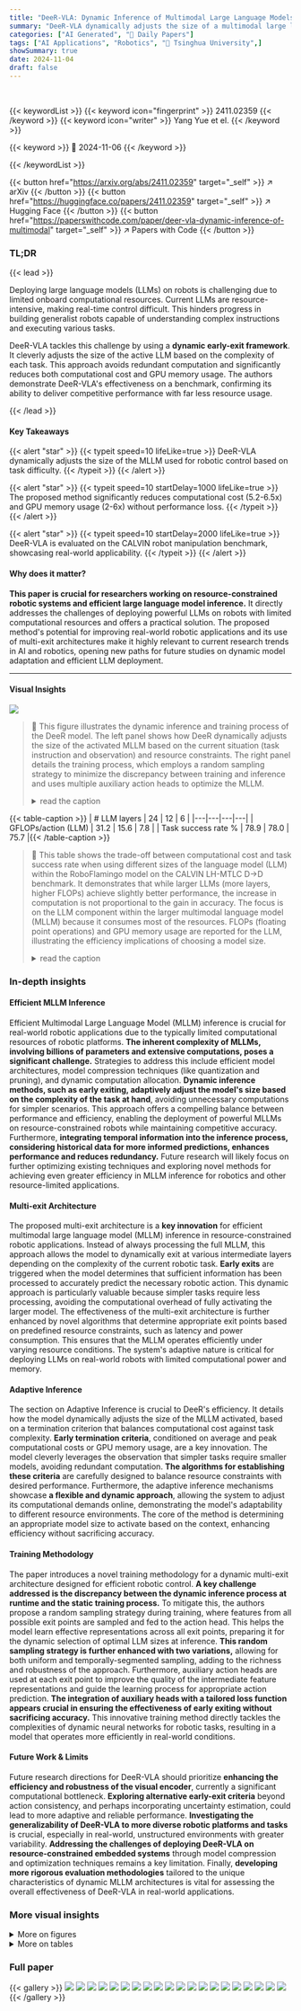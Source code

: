 ```yaml
---
title: "DeeR-VLA: Dynamic Inference of Multimodal Large Language Models for Efficient Robot Execution"
summary: "DeeR-VLA dynamically adjusts the size of a multimodal large language model based on task difficulty, significantly reducing computational cost and memory usage in robotic control without compromising ..."
categories: ["AI Generated", "🤗 Daily Papers"]
tags: ["AI Applications", "Robotics", "🏢 Tsinghua University",]
showSummary: true
date: 2024-11-04
draft: false
---
```


<br>

{{< keywordList >}}
{{< keyword icon="fingerprint" >}} 2411.02359 {{< /keyword >}}
{{< keyword icon="writer" >}} Yang Yue et el. {{< /keyword >}}
 
{{< keyword >}} 🤗 2024-11-06 {{< /keyword >}}
 
{{< /keywordList >}}

{{< button href="https://arxiv.org/abs/2411.02359" target="_self" >}}
↗ arXiv
{{< /button >}}
{{< button href="https://huggingface.co/papers/2411.02359" target="_self" >}}
↗ Hugging Face
{{< /button >}}
{{< button href="https://paperswithcode.com/paper/deer-vla-dynamic-inference-of-multimodal" target="_self" >}}
↗ Papers with Code
{{< /button >}}


### TL;DR


{{< lead >}}

Deploying large language models (LLMs) on robots is challenging due to limited onboard computational resources. Current LLMs are resource-intensive, making real-time control difficult.  This hinders progress in building generalist robots capable of understanding complex instructions and executing various tasks. 

DeeR-VLA tackles this challenge by using a **dynamic early-exit framework**.  It cleverly adjusts the size of the active LLM based on the complexity of each task. This approach avoids redundant computation and significantly reduces both computational cost and GPU memory usage.  The authors demonstrate DeeR-VLA's effectiveness on a benchmark, confirming its ability to deliver competitive performance with far less resource usage.

{{< /lead >}}


#### Key Takeaways

{{< alert "star" >}}
{{< typeit speed=10 lifeLike=true >}} DeeR-VLA dynamically adjusts the size of the MLLM used for robotic control based on task difficulty. {{< /typeit >}}
{{< /alert >}}

{{< alert "star" >}}
{{< typeit speed=10 startDelay=1000 lifeLike=true >}} The proposed method significantly reduces computational cost (5.2-6.5x) and GPU memory usage (2-6x) without performance loss. {{< /typeit >}}
{{< /alert >}}

{{< alert "star" >}}
{{< typeit speed=10 startDelay=2000 lifeLike=true >}} DeeR-VLA is evaluated on the CALVIN robot manipulation benchmark, showcasing real-world applicability. {{< /typeit >}}
{{< /alert >}}

#### Why does it matter?
**This paper is crucial for researchers working on resource-constrained robotic systems and efficient large language model inference.**  It directly addresses the challenges of deploying powerful LLMs on robots with limited computational resources and offers a practical solution.  The proposed method's potential for improving real-world robotic applications and its use of multi-exit architectures make it highly relevant to current research trends in AI and robotics, opening new paths for future studies on dynamic model adaptation and efficient LLM deployment.

------
#### Visual Insights



![](https://arxiv.org/html/2411.02359/x1.png)

> 🔼 This figure illustrates the dynamic inference and training process of the DeeR model. The left panel shows how DeeR dynamically adjusts the size of the activated MLLM based on the current situation (task instruction and observation) and resource constraints.  The right panel details the training process, which employs a random sampling strategy to minimize the discrepancy between training and inference and uses multiple auxiliary action heads to optimize the MLLM.
> <details>
> <summary>read the caption</summary>
> Figure 1:  Left: Dynamic inference of DeeR. For inference, we adaptively activate an appropriate size of MLLM based on an exit criterion c𝑐citalic_c, which accounts for the current situation (including task instruction l𝑙litalic_l and observation otsubscript𝑜𝑡o_{t}italic_o start_POSTSUBSCRIPT italic_t end_POSTSUBSCRIPT) and predefined computational and GPU memory budgets. The language instruction and gripper camera image, not shown in this figure, are also inputs to the MLLM. An action is then obtained using the intermediate feature x~tc⁢(t)subscriptsuperscript~𝑥𝑐𝑡𝑡\tilde{x}^{c(t)}_{t}over~ start_ARG italic_x end_ARG start_POSTSUPERSCRIPT italic_c ( italic_t ) end_POSTSUPERSCRIPT start_POSTSUBSCRIPT italic_t end_POSTSUBSCRIPT and historical information. Right: Training of DeeR.We randomly sample features from all exits during training. This strategy helps minimize the discrepancy between training and dynamic inference. Moreover, we employ several auxiliary action heads (AuxH) to better optimize the MLLM.
> </details>





{{< table-caption >}}
| # LLM layers | 24 | 12 | 6 |
|---|---|---|---| 
| GFLOPs/action (LLM) | 31.2 | 15.6 | 7.8 |
| Task success rate % | 78.9 | 78.0 | 75.7 |{{< /table-caption >}}

> 🔼 This table shows the trade-off between computational cost and task success rate when using different sizes of the language model (LLM) within the RoboFlamingo model on the CALVIN LH-MTLC D→D benchmark.  It demonstrates that while larger LLMs (more layers, higher FLOPs) achieve slightly better performance, the increase in computation is not proportional to the gain in accuracy. The focus is on the LLM component within the larger multimodal language model (MLLM) because it consumes most of the resources. FLOPs (floating point operations) and GPU memory usage are reported for the LLM, illustrating the efficiency implications of choosing a model size.
> <details>
> <summary>read the caption</summary>
> Table 1: Computation cost v.s. task successful rate222Average successful rate over all subtasks in the long-horizon chains.(RoboFlamingo++) on CALVIN LH-MTLC chanllenge D→→\rightarrow→D. Notably, we mainly focus on the core component, LLM, of the MLLM, which comprises the majority of parameters. We vary the size of the LLM to examine its impact. For a focused comparison, we report the FLOPs (and GPU memory usage) of the LLM in our paper, unless otherwise specified.
> </details>





### In-depth insights


#### Efficient MLLM Inference
Efficient Multimodal Large Language Model (MLLM) inference is crucial for real-world robotic applications due to the typically limited computational resources of robotic platforms.  **The inherent complexity of MLLMs, involving billions of parameters and extensive computations, poses a significant challenge.**  Strategies to address this include efficient model architectures, model compression techniques (like quantization and pruning), and dynamic computation allocation.  **Dynamic inference methods, such as early exiting, adaptively adjust the model's size based on the complexity of the task at hand**, avoiding unnecessary computations for simpler scenarios.  This approach offers a compelling balance between performance and efficiency, enabling the deployment of powerful MLLMs on resource-constrained robots while maintaining competitive accuracy.  Furthermore, **integrating temporal information into the inference process, considering historical data for more informed predictions, enhances performance and reduces redundancy.**  Future research will likely focus on further optimizing existing techniques and exploring novel methods for achieving even greater efficiency in MLLM inference for robotics and other resource-limited applications.

#### Multi-exit Architecture
The proposed multi-exit architecture is a **key innovation** for efficient multimodal large language model (MLLM) inference in resource-constrained robotic applications.  Instead of always processing the full MLLM, this approach allows the model to dynamically exit at various intermediate layers depending on the complexity of the current robotic task.  **Early exits** are triggered when the model determines that sufficient information has been processed to accurately predict the necessary robotic action. This dynamic approach is particularly valuable because simpler tasks require less processing, avoiding the computational overhead of fully activating the larger model. The effectiveness of the multi-exit architecture is further enhanced by novel algorithms that determine appropriate exit points based on predefined resource constraints, such as latency and power consumption.  This ensures that the MLLM operates efficiently under varying resource conditions. The system's adaptive nature is critical for deploying LLMs on real-world robots with limited computational power and memory.

#### Adaptive Inference
The section on Adaptive Inference is crucial to DeeR's efficiency. It details how the model dynamically adjusts the size of the MLLM activated, based on a termination criterion that balances computational cost against task complexity.  **Early termination criteria**, conditioned on average and peak computational costs or GPU memory usage, are a key innovation.  The model cleverly leverages the observation that simpler tasks require smaller models, avoiding redundant computation.  **The algorithms for establishing these criteria** are carefully designed to balance resource constraints with desired performance.  Furthermore, the adaptive inference mechanisms showcase **a flexible and dynamic approach**, allowing the system to adjust its computational demands online, demonstrating the model's adaptability to different resource environments. The core of the method is determining an appropriate model size to activate based on the context, enhancing efficiency without sacrificing accuracy.

#### Training Methodology
The paper introduces a novel training methodology for a dynamic multi-exit architecture designed for efficient robotic control.  **A key challenge addressed is the discrepancy between the dynamic inference process at runtime and the static training process.**  To mitigate this, the authors propose a random sampling strategy during training, where features from all possible exit points are sampled and fed to the action head. This helps the model learn effective representations across all exit points, preparing it for the dynamic selection of optimal LLM sizes at inference.  **This random sampling strategy is further enhanced with two variations,** allowing for both uniform and temporally-segmented sampling, adding to the richness and robustness of the approach.  Furthermore, auxiliary action heads are used at each exit point to improve the quality of the intermediate feature representations and guide the learning process for appropriate action prediction.  **The integration of auxiliary heads with a tailored loss function appears crucial in ensuring the effectiveness of early exiting without sacrificing accuracy.**  This innovative training method directly tackles the complexities of dynamic neural networks for robotic tasks, resulting in a model that operates more efficiently in real-world conditions.

#### Future Work & Limits
Future research directions for DeeR-VLA should prioritize **enhancing the efficiency and robustness of the visual encoder**, currently a significant computational bottleneck.  **Exploring alternative early-exit criteria** beyond action consistency, and perhaps incorporating uncertainty estimation, could lead to more adaptive and reliable performance.  **Investigating the generalizability of DeeR-VLA to more diverse robotic platforms and tasks** is crucial, especially in real-world, unstructured environments with greater variability. **Addressing the challenges of deploying DeeR-VLA on resource-constrained embedded systems** through model compression and optimization techniques remains a key limitation. Finally, **developing more rigorous evaluation methodologies** tailored to the unique characteristics of dynamic MLLM architectures is vital for assessing the overall effectiveness of DeeR-VLA in real-world applications.


### More visual insights

<details>
<summary>More on figures
</summary>


![](https://arxiv.org/html/2411.02359/x2.png)

> 🔼 This figure illustrates the multi-exit architecture of the Multimodal Large Language Model (MLLM) used in DeeR for robot control.  It shows how the model is designed with multiple intermediate exits, allowing the model to terminate processing once a proper size of the model has been activated for a specific situation, thus avoiding further redundant computation. The diagram details the components including a vision encoder (processing visual observations), a language input module, multiple layers of the MLLM with intermediate outputs at multiple exits, and an action prediction head that takes the output from an appropriate exit point to generate robotic actions.
> <details>
> <summary>read the caption</summary>
> Figure 2: Multi-exit MLLM architecture for robot.
> </details>



![](https://arxiv.org/html/2411.02359/x5.png)

> 🔼 Figure 3 presents the results of experiments using the OpenFlamingo 3B model. The upper part shows a comparison of the average successful task completion length against the average LLM GFLOPs (floating point operations per second) consumed. The lower part shows the peak GFLOPs and GPU memory usage during inference.  Two versions of the DeeR model (DeeR-S and DeeR-B) are compared, which differ in their resource constraints; however, they both use the same underlying model architecture.  For fair comparison, DeeR retains the architecture and hyperparameters of RoboFlamingo++, except for the dynamic early-exit mechanism.
> <details>
> <summary>read the caption</summary>
> Figure 3:  Results atop OpenFlamingo 3B. Upper: Avg. successful len v.s. avg. LLM GFLOPs. Bottom: Peak GLOPs and GPU memory for LLM. Different colors indicate different peak FLOPs and GPU memory budgets, denoted as DeeR-S and DeeR-B (they share a fixed model). DeeR preserve all the architecture and hyperparameters from RoboFlamingo++ for fair comparisons, except for our dynamic early-exit paradigm.
> </details>



![](https://arxiv.org/html/2411.02359/x6.png)

> 🔼 Figure 4 presents a comparison of the performance and resource usage of DeeR and RoboFlamingo++ using the OpenFlamingo 9B model.  The left panel shows that DeeR achieves a similar average task success length as RoboFlamingo++ while using significantly fewer average LLM GFLOPs. The right panel highlights the memory efficiency of DeeR.  Both DeeR-S and DeeR-B configurations operate with a maximum of 12 GB of GPU memory for the activated LLM, a substantial reduction compared to the 32 GB required by RoboFlamingo++ 9B.
> <details>
> <summary>read the caption</summary>
> Figure 4:  Results on the top of OpenFlamingo 9B. Left: Avg. successful len v.s. average LLM GFLOPs. Right: Maxinum GLOPs and GPU memory budget for DeeR-S and DeeR-B. The activated LLM in DeeR-S and DeeR-B consumes 12GB memory, whereas RoboFlamingo 9B requires 32GB.
> </details>



![](https://arxiv.org/html/2411.02359/x7.png)

> 🔼 This figure visualizes the dynamic inference process of DeeR across various tasks in the CALVIN environment. Each row represents a distinct task, showing a sequence of images from the robot's camera. The numbers overlaid on the images indicate the termination exit index chosen by DeeR, signifying the model size dynamically selected based on task complexity. A lower exit index signifies a simpler situation requiring a smaller model, while a higher index denotes a more challenging situation demanding a larger model. This illustrates DeeR's adaptive inference capability, adapting computational resources according to the situation's complexity.
> <details>
> <summary>read the caption</summary>
> Figure 5: Visualization of DeeR rollouts in the CALVIN environment. Please zoom in to view details. The numbers indicate the termination exit index. Situations with a lower exit index are recognized as ‘easier’ ones.
> </details>



</details>




<details>
<summary>More on tables
</summary>


{{< table-caption >}}
| Method | Input | Data | Foundation model | D→D | ABCD→D | ABC→D |
|---|---|---|---|---|---|---|
| GR-1 [69] (ICLR’24) | RGB+<br>Proprio | LANG | Video-pretrained<br>Transformer | - | 4.21 | 3.06 |
| HULC [13] (RA-L’22) | RGB | ALL | ✗ | 2.64 | 3.06 | 0.67 |
| RT-1 [15] (RSS’23) | RGB | LANG | ✗ | - | 2.45 | 0.9 |
| SPIL [70] (ICML’24) | RGB | ALL | ✗ | 2.67 | - | 1.71 |
| SuSIE [71] (ICLR’24) | RGB | ALL | InstructPix2Pix [72] | - | - | 2.69 |
| RoboFlamingo (ICLR’24) | RGB | LANG | OpenFlamingo 3B | 2.46 (31.2) | 4.08 (31.2) | 2.47 (31.2) |
| RoboFlamingo++ | RGB | LANG | OpenFlamingo 3B | 2.71 (31.2) | 4.07 (31.2) | 2.59 (31.2) |
| DeeR (ours) | RGB | LANG | OpenFlamingo 3B | **2.83** (8.6) | **4.13** (10.0) | **2.82** (12.5) |
| DeeR w. online (ours) | RGB | LANG | OpenFlamingo 3B | **2.92** (8.5) | **4.13** (9.7) | **2.90** (9.5) |{{< /table-caption >}}
> 🔼 Table 2 compares the performance of DeeR with several state-of-the-art baselines on the CALVIN benchmark.  It highlights DeeR's efficiency gains by showing average successful lengths achieved across various settings (D→D, ABCD→D, ABC→D) while comparing computational costs (LLM GFLOPs) .  The table notes that GR-1 uses additional proprioceptive information and that some baselines reported results for only a subset of the settings; DeeR's results presented are from its final training epoch.  Detailed success rates for individual subtasks are available in the supplementary materials (Section B.1).
> <details>
> <summary>read the caption</summary>
> Table 2: Comparison with baselines. GR-1 uses extra proprioceptive information as input. Note that some baselines mainly focus on one or two settings, and we present results following their original papers. We report the performance of our method at the last epoch. The value in parentheses indicates the LLM FLOPs required to achieve the reported score. The success rates for the 1st to 5th subtasks are in Section B.1.
> </details>

{{< table-caption >}}
| RGB+ | Proprio |
|---|---|{{< /table-caption >}}
> 🔼 This ablation study investigates the impact of auxiliary losses on the ABCD→D experimental setting within the DeeR model.  It compares the performance of the model with and without auxiliary losses, showing their contribution to the overall accuracy and the effect on the successful length of task completion.
> <details>
> <summary>read the caption</summary>
> Table 3: Ablation study of auxiliary losses on ABCD→→\rightarrow→D.
> </details>

{{< table-caption >}}
| Video-pretrained | Transformer |
|---|---|{{< /table-caption >}}
> 🔼 This ablation study investigates the impact of different early-exit criteria on the performance of the DeeR model.  Three criteria are compared: feature similarity (measuring the similarity between action predictions from adjacent intermediate features), time (progressively increasing the model size as a task progresses), and action consistency (using the consistency of action predictions from differently sized MLLMs as a criterion). The table shows the average successful length and average GFLOPs per action for each criterion across different experimental settings (D→D, ABC→D, ABCD→D) to analyze their effectiveness and efficiency.
> <details>
> <summary>read the caption</summary>
> Table 4: Ablation study of exit criteria. Comparing feature similarity, time, and action consistency.
> </details>

{{< table-caption >}}
| GFLOPs | DeeR | w.o. aux |
|---|---|---|
| 4.9 | **3.94** | 2.64 |
| 10.0 | **4.13** | 2.71 |{{< /table-caption >}}
> 🔼 This table presents a comparison of the real-world inference efficiency between DeeR and RoboFlamingo++, focusing on the ABCD→D setting of the CALVIN benchmark.  The comparison specifically highlights the average time taken for Large Language Model (LLM) inference.  This demonstrates the computational speedup achieved by DeeR in real-world robotic applications compared to the baseline model.
> <details>
> <summary>read the caption</summary>
> Table 5: Comparison of real inference efficiency on the ABCD→→\rightarrow→D dataset. The average LLM inference time is reported.
> </details>

{{< table-caption >}}
| Settings | GFLOPs | avg. succss len |  |  |  
|---|---|---|---|---|---|
| D→D | 4.9 | 2.52 | 2.35 | **2.65** | 
|  | 9.1 | 2.62 | 2.82 | **2.83** | 
| ABCD→D | 4.9 | 3.66 | 3.92 | **3.94** | 
|  | 9.1 | 3.92 | 4.08 | **4.10** | 
| ABC→D | 4.9 | 2.29 | 2.46 | **2.62** | 
|  | 9.1 | 2.45 | 2.71 | **2.75** | {{< /table-caption >}}
> 🔼 This table presents the results of applying quantization techniques to the DeeR model. It shows how different levels of quantization (float32, float16, int4) affect both the model size (memory) and the average successful length of tasks completed. This demonstrates the trade-off between model compression and performance.
> <details>
> <summary>read the caption</summary>
> Table 6: DeeR with quantization on the ABCD→→\rightarrow→D setting.
> </details>

{{< table-caption >}}
| Model | Len | GFLOPs | Time |
|---|---|---|---|
| Robo++ | 4.07 | 31.2 | 55ms |
| DeeR | 4.08 | 6.0 | 17.5ms |{{< /table-caption >}}
> 🔼 This table presents the architecture details for the OpenFlamingo models used in the paper. It shows the language model, vision encoder, number of layers in the Large Language Model (LLM), and the cross-attention interval used in the model architecture.  The cross-attention interval indicates how frequently cross-attention layers are interspersed within the self-attention layers of the LLM, facilitating effective multimodal fusion.
> <details>
> <summary>read the caption</summary>
> Table 7: Architecture details of the OpenFlamingo models. ‘xattn interval’ means cross-attention interval.
> </details>

{{< table-caption >}}
| DeeR | Memory | Avg Len |
|---|---|---|
| float32 | 6G | 4.13 |
| float16 | 3G | 4.12 |
| int4 | 1.7G | 3.91 |{{< /table-caption >}}
> 🔼 This table lists the hyperparameters used during the training process for the DeeR model on three different settings: D→D, ABC→D, and ABCD→D.  The settings represent different experimental conditions to evaluate the model's performance and generalization ability. The hyperparameters include details about the batch size, optimizer, learning rates for the MLLM and the action head, learning rate schedule, warm-up steps, dropout rates for LSTM and MLP layers, the number of training epochs (both joint training and post-training for the action head), and the coefficient λ, and LSTM window size.
> <details>
> <summary>read the caption</summary>
> Table 8: Training hyper-parameters for setting D→→\rightarrow→D/ABC→→\rightarrow→D/ABCD→→\rightarrow→D.
> </details>

{{< table-caption >}}
| Model | Lanugage Model | VIsion Encoder | # LLM Layers | xattn interval |
|---|---|---|---|---|
| OpenFlamingo 3B | MPT-1B (Instruct) [76] | CLIP ViT-L/14 428M | 24 | 1 |
| OpenFlamingo 9B | MPT-7B [76] | CLIP ViT-L/14 428M | 32 | 4 |{{< /table-caption >}}
> 🔼 This table presents a detailed breakdown of the experimental results obtained for the D→D setting in the CALVIN benchmark.  It shows the average task completion length and the percentage of successful task completions for each of the five subtasks in the task chains.  Different methods are compared and contrasted, demonstrating the performance of each approach for various input modalities and data sources.
> <details>
> <summary>read the caption</summary>
> Table 9: Detailed results in the setting D→→\rightarrow→D.
> </details>

{{< table-caption >}}
| Hyper-parameters | Values |
|---|---| 
| batch size | 4*8 |
| optimizer | AdamW |
| MLLM learning rate | 1e-4 |
| action head learning rate | 2.5e-5 |
| learninrg rate schedule | constant |
| warmup steps | 2500 |
| LSTM dropout | 0.3 |
| MLP dropout | 0.4 |
| jointly-train epochs | 4 / 4 / 3 |
| post-train epochs | 4 / 1 / 1 |
| λ | 0.01 |
| LSTM window size | 12 |{{< /table-caption >}}
> 🔼 This table presents a detailed breakdown of the experimental results obtained for the ABCD→D setting in the CALVIN benchmark.  It shows the average successful task length achieved by various methods, including the proposed DeeR model and several baselines, and the associated LLM GFLOPs. Each method's performance is evaluated across five consecutive subtasks, and the results are reported as percentages representing the success rate for each subtask.
> <details>
> <summary>read the caption</summary>
> Table 10: Detailed results in the setting ABCD→→\rightarrow→D.
> </details>

{{< table-caption >}}
| Method | Only RGB Input | Data | 1 | 2 | 3 | 4 | 5 | Avg. len (LLM GFLOPs) |
|---|---|---|---|---|---|---|---|---|---|
| HULC | ✓ | ALL | 82.7% | 64.9% | 50.4% | 38.5% | 28.3% | 2.64 |
| SPIL | ✓ | ALL | 84.6% | 65.1% | 50.8% | 38.0% | 28.6% | 2.67 |
| RoboFlamingo | ✓ | LANG | 83.9% | 64.3% | 42.9% | 35.7% | 19.6% | 2.46 (31.2) |
| RoboFlamingo++ | ✓ | LANG | **87.1%** | **69.6%** | 49.6% | 37.1% | 27.2% | 2.71 (31.2) |
| DeeR (ours) | ✓ | LANG | 85.3% | **69.6%** | **54.9%** | **42.0%** | **31.2%** | **2.83** (8.6) |
| DeeR w. online (ours) | ✓ | LANG | **89.7%** | **70.5%** | 51.8% | **44.2%** | **35.3%** | **2.92** (8.5) |{{< /table-caption >}}
> 🔼 This table presents a detailed breakdown of the experimental results obtained using the ABC→D setting in the CALVIN benchmark.  It compares different methods (HULC, SPIL, SuSIE, RoboFlamingo, RoboFlamingo++, DeeR, and DeeR w. online) across various metrics, including the average successful length of task chains and the number of consecutive successful instructions in each task chain (1 to 5).  The input data used (RGB, LANG, ALL) are also specified for each method.
> <details>
> <summary>read the caption</summary>
> Table 11: Detailed results in the setting ABC→→\rightarrow→D.
> </details>

</details>




### Full paper

{{< gallery >}}
<img src="https://ai-paper-reviewer.com/2411.02359/1.png" class="grid-w50 md:grid-w33 xl:grid-w25" />
<img src="https://ai-paper-reviewer.com/2411.02359/2.png" class="grid-w50 md:grid-w33 xl:grid-w25" />
<img src="https://ai-paper-reviewer.com/2411.02359/3.png" class="grid-w50 md:grid-w33 xl:grid-w25" />
<img src="https://ai-paper-reviewer.com/2411.02359/4.png" class="grid-w50 md:grid-w33 xl:grid-w25" />
<img src="https://ai-paper-reviewer.com/2411.02359/5.png" class="grid-w50 md:grid-w33 xl:grid-w25" />
<img src="https://ai-paper-reviewer.com/2411.02359/6.png" class="grid-w50 md:grid-w33 xl:grid-w25" />
<img src="https://ai-paper-reviewer.com/2411.02359/7.png" class="grid-w50 md:grid-w33 xl:grid-w25" />
<img src="https://ai-paper-reviewer.com/2411.02359/8.png" class="grid-w50 md:grid-w33 xl:grid-w25" />
<img src="https://ai-paper-reviewer.com/2411.02359/9.png" class="grid-w50 md:grid-w33 xl:grid-w25" />
<img src="https://ai-paper-reviewer.com/2411.02359/10.png" class="grid-w50 md:grid-w33 xl:grid-w25" />
<img src="https://ai-paper-reviewer.com/2411.02359/11.png" class="grid-w50 md:grid-w33 xl:grid-w25" />
<img src="https://ai-paper-reviewer.com/2411.02359/12.png" class="grid-w50 md:grid-w33 xl:grid-w25" />
<img src="https://ai-paper-reviewer.com/2411.02359/13.png" class="grid-w50 md:grid-w33 xl:grid-w25" />
<img src="https://ai-paper-reviewer.com/2411.02359/14.png" class="grid-w50 md:grid-w33 xl:grid-w25" />
<img src="https://ai-paper-reviewer.com/2411.02359/15.png" class="grid-w50 md:grid-w33 xl:grid-w25" />
<img src="https://ai-paper-reviewer.com/2411.02359/16.png" class="grid-w50 md:grid-w33 xl:grid-w25" />
<img src="https://ai-paper-reviewer.com/2411.02359/17.png" class="grid-w50 md:grid-w33 xl:grid-w25" />
<img src="https://ai-paper-reviewer.com/2411.02359/18.png" class="grid-w50 md:grid-w33 xl:grid-w25" />
<img src="https://ai-paper-reviewer.com/2411.02359/19.png" class="grid-w50 md:grid-w33 xl:grid-w25" />
<img src="https://ai-paper-reviewer.com/2411.02359/20.png" class="grid-w50 md:grid-w33 xl:grid-w25" />
{{< /gallery >}}